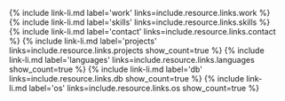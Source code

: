 <ul>
  {% include link-li.md label='work' links=include.resource.links.work %}
  {% include link-li.md label='skills' links=include.resource.links.skills %}
  {% include link-li.md label='contact' links=include.resource.links.contact %}
  {% include link-li.md label='projects' links=include.resource.links.projects show_count=true %}
  {% include link-li.md label='languages' links=include.resource.links.languages show_count=true %}
  {% include link-li.md label='db' links=include.resource.links.db show_count=true %}
  {% include link-li.md label='os' links=include.resource.links.os show_count=true %}
</ul>
